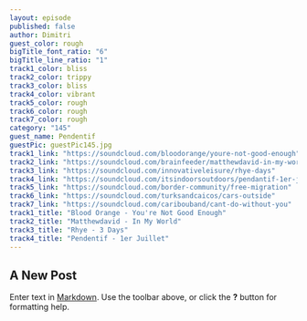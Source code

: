 ```yaml
---
layout: episode
published: false
author: Dimitri
guest_color: rough
bigTitle_font_ratio: "6"
bigTitle_line_ratio: "1"
track1_color: bliss
track2_color: trippy
track3_color: bliss
track4_color: vibrant
track5_color: rough
track6_color: rough
track7_color: rough
category: "145"
guest_name: Pendentif
guestPic: guestPic145.jpg
track1_link: "https://soundcloud.com/bloodorange/youre-not-good-enough"
track2_link: "https://soundcloud.com/brainfeeder/matthewdavid-in-my-world"
track3_link: "https://soundcloud.com/innovativeleisure/rhye-days"
track4_link: "https://soundcloud.com/itsindoorsoutdoors/pendantif-1er-julliet"
track5_link: "https://soundcloud.com/border-community/free-migration"
track6_link: "https://soundcloud.com/turksandcaicos/cars-outside"
track7_link: "https://soundcloud.com/caribouband/cant-do-without-you"
track1_title: "Blood Orange - You're Not Good Enough"
track2_title: "Matthewdavid - In My World"
track3_title: "Rhye - 3 Days"
track4_title: "Pendentif - 1er Juillet"
---
```


## A New Post

Enter text in [Markdown](http://daringfireball.net/projects/markdown/). Use the toolbar above, or click the **?** button for formatting help.
